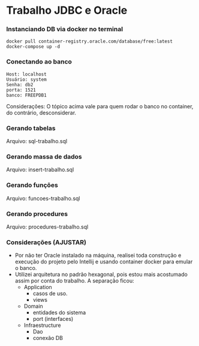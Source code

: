 # Trabalho JDBC e Oracle

### Instanciando DB via docker no terminal
```
docker pull container-registry.oracle.com/database/free:latest
docker-compose up -d
```

### Conectando ao banco
```
Host: localhost
Usuário: system
Senha: db2
porta: 1521
banco: FREEPDB1
```
Considerações: O tópico acima vale para quem rodar o banco no container, do contrário, desconsiderar.

### Gerando tabelas
Arquivo: sql-trabalho.sql

### Gerando massa de dados
Arquivo: insert-trabalho.sql

### Gerando funções
Arquivo: funcoes-trabalho.sql

### Gerando procedures
Arquivo: procedures-trabalho.sql

### Considerações (AJUSTAR)
* Por não ter Oracle instalado na máquina,
realisei toda construção e execução do projeto pelo Intellij
e usando container docker para emular o banco.
* Utilizei arquitetura no padrão hexagonal,
pois estou mais acostumado assim por conta do trabalho.
A separação ficou:
  * Application
    * casos de uso.
    * views
  * Domain
    * entidades do sistema
    * port (interfaces)
  * Infraestructure 
    * Dao
    * conexão DB